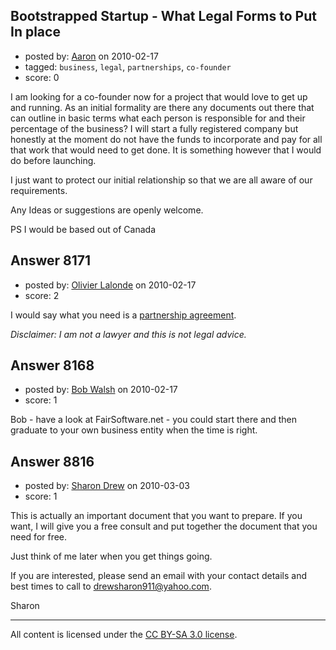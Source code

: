 ## Bootstrapped Startup - What Legal Forms to Put In place

- posted by: [Aaron](https://stackexchange.com/users/-1/2341-aaron) on 2010-02-17
- tagged: `business`, `legal`, `partnerships`, `co-founder`
- score: 0

I am looking for a co-founder now for a project that would love to get up and running.  As an initial formality are there any documents out there that can outline in basic terms what each person is responsible for and their percentage of the business? I will start a fully registered company but honestly at the moment do not have the funds to incorporate and pay for all that work that would need to get done.  It is something however that I would do before launching.

I just want to protect our initial relationship so that we are all aware of our requirements.

Any Ideas or suggestions are openly welcome.

PS I would be based out of Canada


## Answer 8171

- posted by: [Olivier Lalonde](https://stackexchange.com/users/-1/1030-olivier-lalonde) on 2010-02-17
- score: 2

<p>I would say what you need is a <a href="http://en.wikipedia.org/wiki/Partnership%5Fagreement" rel="nofollow">partnership agreement</a>.</p>

<p><em>Disclaimer: I am not a lawyer and this is not legal advice.</em></p>



## Answer 8168

- posted by: [Bob Walsh](https://stackexchange.com/users/-1/346-bob-walsh) on 2010-02-17
- score: 1

Bob - have a look at FairSoftware.net - you could start there and then graduate to your own business entity when the time is right.


## Answer 8816

- posted by: [Sharon Drew](https://stackexchange.com/users/-1/2747-sharon-drew) on 2010-03-03
- score: 1

This is actually an important document that you want to prepare. If you want, I will give you a free consult and put together the document that you need for free. 

Just think of me later when you get things going. 

If you are interested, please send an email with your contact details and best times to call to drewsharon911@yahoo.com.

Sharon



---

All content is licensed under the [CC BY-SA 3.0 license](https://creativecommons.org/licenses/by-sa/3.0/).
